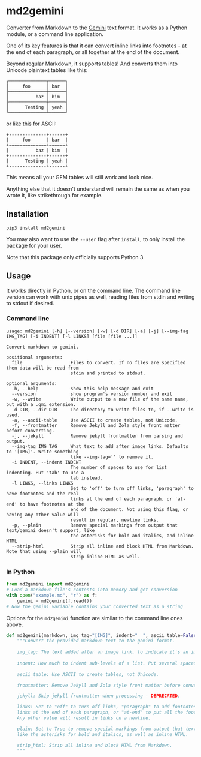 # md2gemini

Converter from Markdown to the [Gemini](https://gemini.circumlunar.space/) text format. It works as a Python module, or a command line application.

One of its key features is that it can convert inline links into footnotes - at the end of each paragraph, or all together at the end of the document.

Beyond regular Markdown, it supports tables! And converts them into Unicode plaintext tables like this:
```
┌──────────────┬──────┐
│     foo      │ bar  │
╞══════════════╪══════╡
│          baz │ bim  │
├──────────────┼──────┤
│      Testing │ yeah │
└──────────────┴──────┘
```
or like this for ASCII:
```
+--------------+------+
|     foo      | bar  |
+==============+======+
|          baz | bim  |
+--------------+------+
|      Testing | yeah |
+--------------+------+
```
This means all your GFM tables will still work and look nice.

Anything else that it doesn't understand will remain the same as when you wrote it, like strikethrough for example.

## Installation
```
pip3 install md2gemini
```
You may also want to use the `--user` flag after `install`, to only install the package for your user.

Note that this package only officially supports Python 3.

## Usage

It works directly in Python, or on the command line. The command line version can work with unix pipes as well, reading files from stdin and writing to stdout if desired.

### Command line
```
usage: md2gemini [-h] [--version] [-w] [-d DIR] [-a] [-j] [--img-tag IMG_TAG] [-i INDENT] [-l LINKS] [file [file ...]]

Convert markdown to gemini.

positional arguments:
  file                  Files to convert. If no files are specified then data will be read from
                        stdin and printed to stdout.

optional arguments:
  -h, --help            show this help message and exit
  --version             show program's version number and exit
  -w, --write           Write output to a new file of the same name, but with a .gmi extension.
  -d DIR, --dir DIR     The directory to write files to, if --write is used.
  -a, --ascii-table     Use ASCII to create tables, not Unicode.
  -f, --frontmatter     Remove Jekyll and Zola style front matter before converting.
  -j, --jekyll          Remove jekyll frontmatter from parsing and output.
  --img-tag IMG_TAG     What text to add after image links. Defaults to '[IMG]'. Write something
                        like --img-tag='' to remove it.
  -i INDENT, --indent INDENT
                        The number of spaces to use for list indenting. Put 'tab' to use a
                        tab instead.
  -l LINKS, --links LINKS
                        Set to 'off' to turn off links, 'paragraph' to have footnotes and the real
                        links at the end of each paragraph, or 'at-end' to have footnotes at the
                        end of the document. Not using this flag, or having any other value will
                        result in regular, newline links.
  -p, --plain           Remove special markings from output that text/gemini doesn't support, like
                        the asterisks for bold and italics, and inline HTML
  --strip-html          Strip all inline and block HTML from Markdown. Note that using --plain will
                        strip inline HTML as well.

```

### In Python
```python
from md2gemini import md2gemini
# Load a markdown file's contents into memory and get conversion
with open("example.md", "r") as f:
    gemini = md2gemini(f.read())
# Now the gemini variable contains your converted text as a string
```
Options for the `md2gemini` function are similar to the command line ones above.
```python
def md2gemini(markdown, img_tag="[IMG]", indent="  ", ascii_table=False, frontmatter=False, jekyll=False, links="newline", plain=False):
    """Convert the provided markdown text to the gemini format.
    
    img_tag: The text added after an image link, to indicate it's an image.
    
    indent: How much to indent sub-levels of a list. Put several spaces, or \\t for a tab.
    
    ascii_table: Use ASCII to create tables, not Unicode.

    frontmatter: Remove Jekyll and Zola style front matter before converting.

    jekyll: Skip jekyll frontmatter when processing - DEPRECATED.

    links: Set to "off" to turn off links, "paragraph" to add footnotes and then have the actual
    links at the end of each paragraph, or "at-end" to put all the footnotes at the end.
    Any other value will result in links on a newline.

    plain: Set to True to remove special markings from output that text/gemini doesn't support,
    like the asterisks for bold and italics, as well as inline HTML.

    strip_html: Strip all inline and block HTML from Markdown.
    """
```
